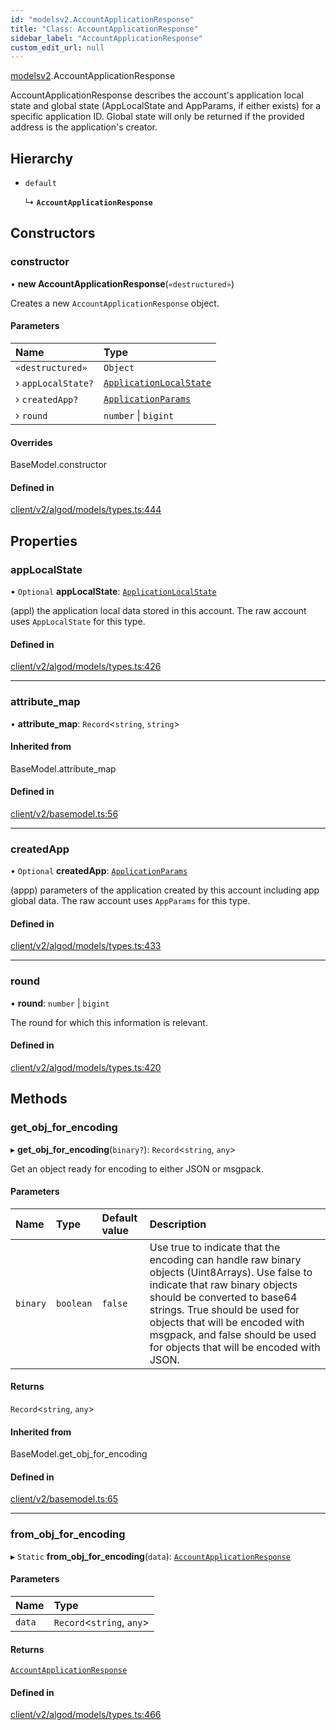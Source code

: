```yaml
---
id: "modelsv2.AccountApplicationResponse"
title: "Class: AccountApplicationResponse"
sidebar_label: "AccountApplicationResponse"
custom_edit_url: null
---
```


[modelsv2](../namespaces/modelsv2.md).AccountApplicationResponse

AccountApplicationResponse describes the account's application local state and
global state (AppLocalState and AppParams, if either exists) for a specific
application ID. Global state will only be returned if the provided address is
the application's creator.

## Hierarchy

- `default`

  ↳ **`AccountApplicationResponse`**

## Constructors

### constructor

• **new AccountApplicationResponse**(`«destructured»`)

Creates a new `AccountApplicationResponse` object.

#### Parameters

| Name | Type |
| :------ | :------ |
| `«destructured»` | `Object` |
| › `appLocalState?` | [`ApplicationLocalState`](modelsv2.ApplicationLocalState.md) |
| › `createdApp?` | [`ApplicationParams`](modelsv2.ApplicationParams.md) |
| › `round` | `number` \| `bigint` |

#### Overrides

BaseModel.constructor

#### Defined in

[client/v2/algod/models/types.ts:444](https://github.com/joe-p/js-algorand-sdk/blob/6a3021f/src/client/v2/algod/models/types.ts#L444)

## Properties

### appLocalState

• `Optional` **appLocalState**: [`ApplicationLocalState`](modelsv2.ApplicationLocalState.md)

(appl) the application local data stored in this account.
The raw account uses `AppLocalState` for this type.

#### Defined in

[client/v2/algod/models/types.ts:426](https://github.com/joe-p/js-algorand-sdk/blob/6a3021f/src/client/v2/algod/models/types.ts#L426)

___

### attribute\_map

• **attribute\_map**: `Record`<`string`, `string`\>

#### Inherited from

BaseModel.attribute\_map

#### Defined in

[client/v2/basemodel.ts:56](https://github.com/joe-p/js-algorand-sdk/blob/6a3021f/src/client/v2/basemodel.ts#L56)

___

### createdApp

• `Optional` **createdApp**: [`ApplicationParams`](modelsv2.ApplicationParams.md)

(appp) parameters of the application created by this account including app
global data.
The raw account uses `AppParams` for this type.

#### Defined in

[client/v2/algod/models/types.ts:433](https://github.com/joe-p/js-algorand-sdk/blob/6a3021f/src/client/v2/algod/models/types.ts#L433)

___

### round

• **round**: `number` \| `bigint`

The round for which this information is relevant.

#### Defined in

[client/v2/algod/models/types.ts:420](https://github.com/joe-p/js-algorand-sdk/blob/6a3021f/src/client/v2/algod/models/types.ts#L420)

## Methods

### get\_obj\_for\_encoding

▸ **get_obj_for_encoding**(`binary?`): `Record`<`string`, `any`\>

Get an object ready for encoding to either JSON or msgpack.

#### Parameters

| Name | Type | Default value | Description |
| :------ | :------ | :------ | :------ |
| `binary` | `boolean` | `false` | Use true to indicate that the encoding can handle raw binary objects (Uint8Arrays). Use false to indicate that raw binary objects should be converted to base64 strings. True should be used for objects that will be encoded with msgpack, and false should be used for objects that will be encoded with JSON. |

#### Returns

`Record`<`string`, `any`\>

#### Inherited from

BaseModel.get\_obj\_for\_encoding

#### Defined in

[client/v2/basemodel.ts:65](https://github.com/joe-p/js-algorand-sdk/blob/6a3021f/src/client/v2/basemodel.ts#L65)

___

### from\_obj\_for\_encoding

▸ `Static` **from_obj_for_encoding**(`data`): [`AccountApplicationResponse`](modelsv2.AccountApplicationResponse.md)

#### Parameters

| Name | Type |
| :------ | :------ |
| `data` | `Record`<`string`, `any`\> |

#### Returns

[`AccountApplicationResponse`](modelsv2.AccountApplicationResponse.md)

#### Defined in

[client/v2/algod/models/types.ts:466](https://github.com/joe-p/js-algorand-sdk/blob/6a3021f/src/client/v2/algod/models/types.ts#L466)
